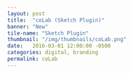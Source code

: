 ```yaml
---
layout: post
title:  "coLab (Sketch Plugin)"
banner: "New"
tile-name: "Sketch Plugin"
thumbnail: "/img/thumbnails/coLab.png"
date:   2016-03-01 12:00:00 -0500
categories: digital, branding
permalink: coLab
---
```


